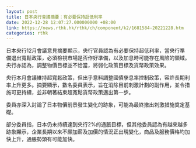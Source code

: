 ```yaml
---
layout: post
title: 日本央行會議摘要：有必要保持超低利率
date: 2022-12-28 12:07:27.000000000 +08:00
link: https://news.rthk.hk/rthk/ch/component/k2/1681584-20221228.htm
categories: rthk
---
```


日本央行12月會議意見摘要顯示，央行官員認為有必要保持超低利率，當央行準備退出寬鬆政策，必須檢視市場是否作好準備，以及加息時可能存在風險的領域。央行亦認為，調整物價目標並不恰當，將弱化政策目標及貨幣政策效果。

央行本月會議維持超寬鬆政策，但出乎意料調整國債孳息率控制政策，容許長期利率上升更多。摘要顯示，數名委員表示，旨在消除目前刺激計劃的副作用，並令措施可更持續，並非朝著結束超寬鬆貨幣政策邁出第一步。

委員亦深入討論了日本物價前景發生變化的跡象，可能為最終撤出刺激措施奠定基礎。

部分委員指，日本仍未持續達到央行2%的通脹目標，但其他委員認為有越來越多跡象顯示，企業長期以來不願加薪及加價的情況正出現變化，商品及服務價格均加快上升，通脹勢頭有可能加快。
